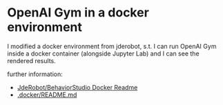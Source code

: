 # OpenAI Gym in a docker environment

I modified a docker environment from jderobot, s.t. I can run OpenAI Gym inside a docker container (alongside Jupyter Lab) and I can see the rendered results.

further information:

- [JdeRobot/BehaviorStudio Docker Readme](https://github.com/JdeRobot/BehaviorStudio/tree/noetic-devel/.docker)
- [.docker/README.md](/.docker/README.md)
